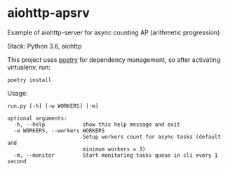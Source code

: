 # aiohttp-apsrv
Example of aiohttp-server for async counting AP (arithmetic progression)

Stack: Python 3.6, aiohttp

This project uses [poetry](https://python-poetry.org/) for dependency management, so after activating
virtualenv, run:
```
poetry install
```

Usage: 
```
run.py [-h] [-w WORKERS] [-m]

optional arguments:
  -h, --help            show this help message and exit
  -w WORKERS, --workers WORKERS
                        Setup workers count for async tasks (default and
                        minimum workers = 3)
  -m, --monitor         Start monitoring tasks queue in cli every 1 second
```